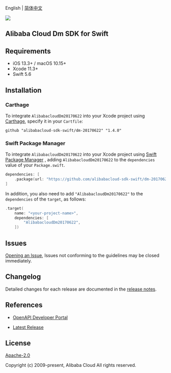 English | [简体中文](README-CN.md)

![](https://aliyunsdk-pages.alicdn.com/icons/AlibabaCloud.svg)

## Alibaba Cloud Dm SDK for Swift

## Requirements

- iOS 13.3+ / macOS 10.15+
- Xcode 11.3+
- Swift 5.6

## Installation

### Carthage

To integrate `AlibabacloudDm20170622` into your Xcode project using [Carthage](https://github.com/Carthage/Carthage), specify it in your `Cartfile`:

```ogdl
github "alibabacloud-sdk-swift/dm-20170622" "1.4.0"
```

### Swift Package Manager

To integrate `AlibabacloudDm20170622` into your Xcode project using [Swift Package Manager](https://swift.org/package-manager/) , adding `AlibabacloudDm20170622` to the `dependencies` value of your `Package.swift`.

```swift
dependencies: [
    .package(url: "https://github.com/alibabacloud-sdk-swift/dm-20170622.git", from: "1.4.0")
]
```

In addition, you also need to add `"AlibabacloudDm20170622"` to the `dependencies` of the `target`, as follows:

```swift
.target(
    name: "<your-project-name>",
    dependencies: [
        "AlibabacloudDm20170622",
    ])
```

## Issues

[Opening an Issue](https://github.com/alibabacloud-sdk-swift/dm-20170622/issues/new), Issues not conforming to the guidelines may be closed immediately.

## Changelog

Detailed changes for each release are documented in the [release notes](./ChangeLog.txt).

## References

* [OpenAPI Developer Portal](https://next.api.alibabacloud.com/home)
- [Latest Release](https://github.com/alibabacloud-sdk-swift/dm-20170622)

## License

[Apache-2.0](http://www.apache.org/licenses/LICENSE-2.0)

Copyright (c) 2009-present, Alibaba Cloud All rights reserved.

